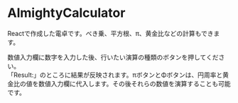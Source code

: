# AlmightyCalculator
Reactで作成した電卓です。べき乗、平方根、π、黄金比などの計算もできます。

数値入力欄に数字を入力した後、行いたい演算の種類のボタンを押してください。  
「Result:」のところに結果が反映されます。πボタンとΦボタンは、円周率と黄金比の値を数値入力欄に代入します。その後それらの数値を演算することも可能です。
